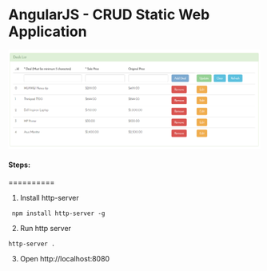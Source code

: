 AngularJS - CRUD Static Web Application
==========

![Alt text](/images/crud.PNG?raw=true "CRUD Operation")


#### Steps:
==========
1. Install http-server
```
 npm install http-server -g
```

2. Run http server
```
http-server .
```

3. Open http://localhost:8080

